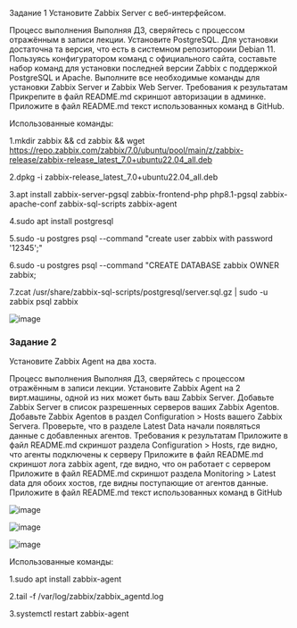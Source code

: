 Задание 1
Установите Zabbix Server с веб-интерфейсом.

Процесс выполнения
Выполняя ДЗ, сверяйтесь с процессом отражённым в записи лекции.
Установите PostgreSQL. Для установки достаточна та версия, что есть в системном репозитороии Debian 11.
Пользуясь конфигуратором команд с официального сайта, составьте набор команд для установки последней версии Zabbix с поддержкой PostgreSQL и Apache.
Выполните все необходимые команды для установки Zabbix Server и Zabbix Web Server.
Требования к результатам
Прикрепите в файл README.md скриншот авторизации в админке.
Приложите в файл README.md текст использованных команд в GitHub.

Использованные команды:

1.mkdir zabbix && cd zabbix &&  wget https://repo.zabbix.com/zabbix/7.0/ubuntu/pool/main/z/zabbix-release/zabbix-release_latest_7.0+ubuntu22.04_all.deb

2.dpkg -i zabbix-release_latest_7.0+ubuntu22.04_all.deb

3.apt install zabbix-server-pgsql zabbix-frontend-php php8.1-pgsql zabbix-apache-conf zabbix-sql-scripts zabbix-agent

4.sudo apt install postgresql

5.sudo -u postgres psql --command "create user zabbix with password '12345';"

6.sudo -u postgres psql --command "CREATE DATABASE zabbix OWNER zabbix;

7.zcat /usr/share/zabbix-sql-scripts/postgresql/server.sql.gz | sudo -u zabbix psql zabbix

![image](https://github.com/user-attachments/assets/e2fe4ddb-cfbb-4383-8990-0a9445c7c62b)



### Задание 2

Установите Zabbix Agent на два хоста.

Процесс выполнения
Выполняя ДЗ, сверяйтесь с процессом отражённым в записи лекции.
Установите Zabbix Agent на 2 вирт.машины, одной из них может быть ваш Zabbix Server.
Добавьте Zabbix Server в список разрешенных серверов ваших Zabbix Agentов.
Добавьте Zabbix Agentов в раздел Configuration > Hosts вашего Zabbix Servera.
Проверьте, что в разделе Latest Data начали появляться данные с добавленных агентов.
Требования к результатам
Приложите в файл README.md скриншот раздела Configuration > Hosts, где видно, что агенты подключены к серверу
Приложите в файл README.md скриншот лога zabbix agent, где видно, что он работает с сервером
Приложите в файл README.md скриншот раздела Monitoring > Latest data для обоих хостов, где видны поступающие от агентов данные.
Приложите в файл README.md текст использованных команд в GitHub

![image](https://github.com/user-attachments/assets/2a2d75ab-42c0-468b-a9d2-81c5350b78f1)


![image](https://github.com/user-attachments/assets/3ad8907e-d326-4780-b9c2-a3e8ec45b76b)


![image](https://github.com/user-attachments/assets/e6b9361c-afd7-4b6d-be47-d4d7779e4fb2)



Использованные команды:

1.sudo apt install zabbix-agent

2.tail -f /var/log/zabbix/zabbix_agentd.log

3.systemctl restart zabbix-agent

